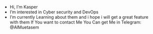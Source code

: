 -  Hi, I’m Kasper
-  I’m interested in Cyber security and DevOps 
-  I’m currently Learning about them and i hope i will get a great feature with them 
If You want to contact Me You Can get Me in Telegram: @AlMuetasem
